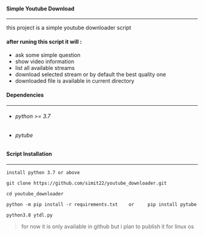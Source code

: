 #### **Simple Youtube Download**

------

this project is a simple youtube downloader script

#### after runing this script it will :

- ask some simple question
- show video information
- list all available streams
- download selected stream or by default the best quality one 
- downloaded file is available in current directory

#### Dependencies

------

- ###### python >= 3.7

- ###### pytube



#### Script Installation

------

```
install python 3.7 or above

git clone https://github.com/simit22/youtube_downloader.git

cd youtube_downloader

python -m pip install -r requirements.txt    or     pip install pytube

python3.8 ytdl.py
```

> for now it is only available in github but i plan to publish it for linux os  
